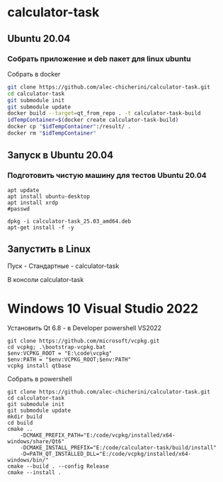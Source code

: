 # calculator-task

## Ubuntu 20.04
### Собрать приложение и deb пакет для linux ubuntu
Собрать в docker 
```bash
git clone https://github.com/alec-chicherini/calculator-task.git
cd calculator-task
git submodule init
git submodule update
docker build --target=qt_from_repo . -t calculator-task-build
idTempContainer=$(docker create calculator-task-build)
docker cp "$idTempContainer":/result/ .
docker rm "$idTempContainer"
```

## Запуск в Ubuntu 20.04
### Подготовить чистую машину для тестов Ubuntu 20.04
```
apt update
apt install ubuntu-desktop
apt install xrdp
#passwd

dpkg -i calculator-task_25.03_amd64.deb
apt-get install -f -y
```
## Запустить в Linux
Пуск - Стандартные - calculator-task

В консоли calculator-task

# Windows 10 Visual Studio 2022
Установить Qt 6.8 - в Developer powershell VS2022
```
git clone https://github.com/microsoft/vcpkg.git
cd vcpkg; .\bootstrap-vcpkg.bat
$env:VCPKG_ROOT = "E:\code\vcpkg"
$env:PATH = "$env:VCPKG_ROOT;$env:PATH"
vcpkg install qtbase
```

Собрать в powershell
```
git clone https://github.com/alec-chicherini/calculator-task.git
cd calculator-task
git submodule init
git submodule update
mkdir build
cd build
cmake .. 
	-DCMAKE_PREFIX_PATH="E:/code/vcpkg/installed/x64-windows/share/Qt6"  
	-DCMAKE_INSTALL_PREFIX="E:/code/calculator-task/build/install" 
	-D=PATH_QT_INSTALLED_DLL="E:/code/vcpkg/installed/x64-windows/bin/"
cmake --build . --config Release
cmake --install .
```
 